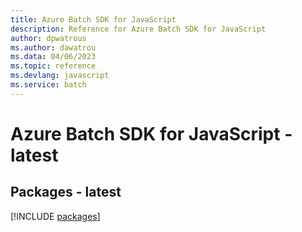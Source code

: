 ```yaml
---
title: Azure Batch SDK for JavaScript
description: Reference for Azure Batch SDK for JavaScript
author: dpwatrous
ms.author: dawatrou
ms.data: 04/06/2023
ms.topic: reference
ms.devlang: javascript
ms.service: batch
---
```

# Azure Batch SDK for JavaScript - latest
## Packages - latest
[!INCLUDE [packages](batch-index.md)]